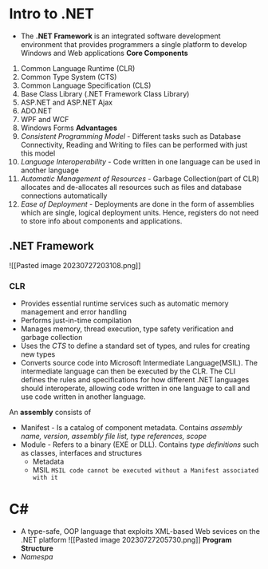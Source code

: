 # Intro to .NET
- The **.NET Framework** is an integrated software development environment that provides programmers a single platform to develop Windows and Web applications
**Core Components**
1. Common Language Runtime (CLR)
2. Common Type System (CTS)
3. Common Language Specification (CLS)
4. Base Class Library (.NET Framework Class Library)
5. ASP.NET and ASP.NET Ajax
6. ADO.NET
7. WPF and WCF
8. Windows Forms
**Advantages**
1. *Consistent Programming Model* - Different tasks such as Database Connectivity, Reading and Writing to files can be performed with just this model
2. *Language Interoperability* - Code written in one language can be used in another language
3. *Automatic Management of Resources* - Garbage Collection(part of CLR) allocates and de-allocates all resources such as files and database connections automatically
4. *Ease of Deployment* - Deployments are done in the form of assemblies which are single, logical deployment units. Hence, registers do not need to store info about components and applications.

## .NET Framework
![[Pasted image 20230727203108.png]]
### CLR
- Provides essential runtime services such as automatic memory management and error handling
- Performs just-in-time compilation
- Manages memory, thread execution, type safety verification and garbage collection
- Uses the *CTS*  to define a standard set of types, and rules for creating new types
- Converts source code into Microsoft Intermediate Language(MSIL). The intermediate language can then be executed by the CLR. The CLI defines the rules and specifications for how different .NET languages should interoperate, allowing code written in one language to call and use code written in another language.

 An **assembly** consists of
 - Manifest - Is a catalog of component metadata. Contains *assembly name, version, assembly file list, type references, scope*
 - Module - Refers to a binary (EXE or DLL). Contains *type definitions* such as classes, interfaces and structures
	 - Metadata
	 - MSIL
`MSIL code cannot be executed without a Manifest associated with it`

# C\#
- A type-safe, OOP language that exploits XML-based Web sevices on the .NET platform
![[Pasted image 20230727205730.png]]
**Program Structure**
- *Namespa*